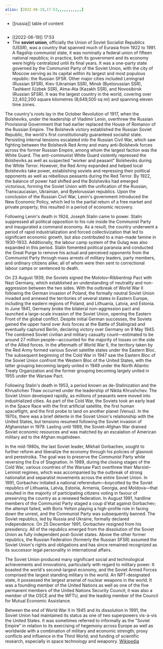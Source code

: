 ```yaml
---
alias: [2022-06-19,17:53,,,,,,,,,,,]
---
```

- [[russia]]
table of content
```toc
```

- [[2022-06-19]] 17:53
- The **soviet union**, officially the Union of Soviet Socialist Republics (USSR), was a country that spanned much of Eurasia from 1922 to 1991. A flagship communist state, it was nominally a federal union of fifteen national republics; in practice, both its government and its economy were highly centralized until its final years. It was a one-party state governed by the Communist Party of the Soviet Union, with the city of Moscow serving as its capital within its largest and most populous republic: the Russian SFSR. Other major cities included Leningrad (Russian SFSR), Kiev (Ukrainian SSR), Minsk (Byelorussian SSR), Tashkent (Uzbek SSR), Alma-Ata (Kazakh SSR), and Novosibirsk (Russian SFSR). It was the largest country in the world, covering over 22,402,200 square kilometres (8,649,500 sq mi) and spanning eleven time zones.

The country's roots lay in the October Revolution of 1917, when the Bolsheviks, under the leadership of Vladimir Lenin, overthrew the Russian Provisional Government that had earlier replaced the House of Romanov of the Russian Empire. The Bolshevik victory established the Russian Soviet Republic, the world's first constitutionally guaranteed socialist state. Persisting internal tensions escalated into the Russian Civil War, which saw fighting between the Bolshevik Red Army and many anti-Bolshevik forces across the former Russian Empire, among whom the largest faction was the White Guard. The anti-communist White Guard violently repressed the Bolsheviks as well as suspected "worker and peasant" Bolsheviks during the White Terror. However, the Red Army expanded and helped local Bolsheviks take power, establishing soviets and repressing their political opponents as well as rebellious peasants during the Red Terror. By 1922, the balance of power had shifted and the Bolsheviks had emerged victorious, forming the Soviet Union with the unification of the Russian, Transcaucasian, Ukrainian, and Byelorussian republics. Upon the conclusion of the Russian Civil War, Lenin's government introduced the New Economic Policy, which led to the partial return of a free market and private property; this resulted in a period of economic recovery.

Following Lenin's death in 1924, Joseph Stalin came to power. Stalin suppressed all political opposition to his rule inside the Communist Party and inaugurated a command economy. As a result, the country underwent a period of rapid industrialization and forced collectivization that led to significant economic growth, but also contributed to a man-made famine in 1930–1933. Additionally, the labour camp system of the Gulag was also expanded in this period. Stalin fomented political paranoia and conducted the Great Purge to remove his actual and perceived opponents from the Communist Party through mass arrests of military leaders, party members, and ordinary citizens alike; all of whom were then sent to correctional labour camps or sentenced to death.

On 23 August 1939, the Soviets signed the Molotov–Ribbentrop Pact with Nazi Germany, which established an understanding of neutrality and non-aggression between the two sides. With the outbreak of World War II following the German invasion of Poland, the formally neutral Soviet Union invaded and annexed the territories of several states in Eastern Europe, including the eastern regions of Poland, and Lithuania, Latvia, and Estonia. In June 1941, Germany broke the bilateral non-aggression pact and launched a large-scale invasion of the Soviet Union, opening the Eastern Front of the global conflict. Despite initial German successes, the Soviets gained the upper hand over Axis forces at the Battle of Stalingrad and eventually captured Berlin, declaring victory over Germany on 9 May 1945. The combined Soviet civilian and military casualty count—estimated to be around 27 million people—accounted for the majority of losses on the side of the Allied forces. In the aftermath of World War II, the territory taken by the Red Army formed various Soviet satellite states under the Eastern Bloc. The subsequent beginning of the Cold War in 1947 saw the Eastern Bloc of the Soviet Union confront the Western Bloc of the United States, with the latter grouping becoming largely united in 1949 under the North Atlantic Treaty Organization and the former grouping becoming largely united in 1955 under the Warsaw Pact.

Following Stalin's death in 1953, a period known as de-Stalinization and the Khrushchev Thaw occurred under the leadership of Nikita Khrushchev. The Soviet Union developed rapidly, as millions of peasants were moved into industrialized cities. As part of the Cold War, the Soviets took an early lead in the Space Race with the first artificial satellite, the first human spaceflight, and the first probe to land on another planet (Venus). In the 1970s, there was a brief détente in the Soviet Union's relationship with the United States, but tensions resumed following the Soviet invasion of Afghanistan in 1979. Lasting until 1989, the Soviet–Afghan War drained Soviet economic resources and was matched by an escalation of American military aid to the Afghan mujahideen.

In the mid-1980s, the last Soviet leader, Mikhail Gorbachev, sought to further reform and liberalize the economy through his policies of glasnost and perestroika. The goal was to preserve the Communist Party while reversing the Era of Stagnation. In 1989, during the closing stages of the Cold War, various countries of the Warsaw Pact overthrew their Marxist–Leninist regimes, which was accompanied by the outbreak of strong nationalist and separatist movements across the entire Soviet Union. In 1991, Gorbachev initiated a national referendum—boycotted by the Soviet republics of Lithuania, Latvia, Estonia, Armenia, Georgia, and Moldova—that resulted in the majority of participating citizens voting in favour of preserving the country as a renewed federation. In August 1991, hardline members of the Communist Party staged a coup d'état against Gorbachev; the attempt failed, with Boris Yeltsin playing a high-profile role in facing down the unrest, and the Communist Party was subsequently banned. The Soviet republics, led by Russia and Ukraine, formally declared independence. On 25 December 1991, Gorbachev resigned from his presidency. All of the republics emerged from the dissolution of the Soviet Union as fully independent post-Soviet states. Above the other former republics, the Russian Federation (formerly the Russian SFSR) assumed the Soviet Union's rights and obligations and has since remained recognized as its successor legal personality in international affairs.

The Soviet Union produced many significant social and technological achievements and innovations, particularly with regard to military power. It boasted the world's second-largest economy, and the Soviet Armed Forces comprised the largest standing military in the world. An NPT-designated state, it possessed the largest arsenal of nuclear weapons in the world. It was a founding member of the United Nations as well as one of the five permanent members of the United Nations Security Council; it was also a member of the OSCE and the WFTU, and the leading member of the Council for Mutual Economic Assistance.

Between the end of World War II in 1945 and its dissolution in 1991, the Soviet Union had maintained its status as one of two superpowers vis-à-vis the United States. It was sometimes referred to informally as the "Soviet Empire" in relation to its exercising of hegemony across Europe as well as worldwide with a combination of military and economic strength; proxy conflicts and influence in the Third World; and funding of scientific research, especially in space technology and weaponry.
[Wikipedia](https://en.wikipedia.org/wiki/Soviet%20Union)